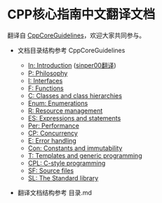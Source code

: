 # CPP核心指南中文翻译文档

翻译自 [CppCoreGuidelines](http://isocpp.github.io/CppCoreGuidelines/CppCoreGuidelines#inaims-aims)，欢迎大家共同参与。

- 文档目录结构参考 CppCoreGuidelines
    * [In: Introduction](http://isocpp.github.io/CppCoreGuidelines/CppCoreGuidelines#S-introduction)    ([sinper00翻译](https://github.com/sniper00))
    * [P: Philosophy](http://isocpp.github.io/CppCoreGuidelines/CppCoreGuidelines#S-philosophy)
    * [I: Interfaces](http://isocpp.github.io/CppCoreGuidelines/CppCoreGuidelines#S-interfaces)
    * [F: Functions](http://isocpp.github.io/CppCoreGuidelines/CppCoreGuidelines#S-functions)
    * [C: Classes and class hierarchies](http://isocpp.github.io/CppCoreGuidelines/CppCoreGuidelines#S-class)
    * [Enum: Enumerations](http://isocpp.github.io/CppCoreGuidelines/CppCoreGuidelines#S-enum)
    * [R: Resource management](http://isocpp.github.io/CppCoreGuidelines/CppCoreGuidelines#S-resource)
    * [ES: Expressions and statements](http://isocpp.github.io/CppCoreGuidelines/CppCoreGuidelines#S-expr)
    * [Per: Performance](http://isocpp.github.io/CppCoreGuidelines/CppCoreGuidelines#S-performance)
    * [CP: Concurrency](http://isocpp.github.io/CppCoreGuidelines/CppCoreGuidelines#S-concurrency)
    * [E: Error handling](http://isocpp.github.io/CppCoreGuidelines/CppCoreGuidelines#S-errors)
    * [Con: Constants and immutability](http://isocpp.github.io/CppCoreGuidelines/CppCoreGuidelines#S-const)
    * [T: Templates and generic programming](http://isocpp.github.io/CppCoreGuidelines/CppCoreGuidelines#S-templates)
    * [CPL: C-style programming](http://isocpp.github.io/CppCoreGuidelines/CppCoreGuidelines#S-cpl)
    * [SF: Source files](http://isocpp.github.io/CppCoreGuidelines/CppCoreGuidelines#S-source)
    * [SL: The Standard library](http://isocpp.github.io/CppCoreGuidelines/CppCoreGuidelines#S-stdlib)

- 翻译文档结构参考 目录.md